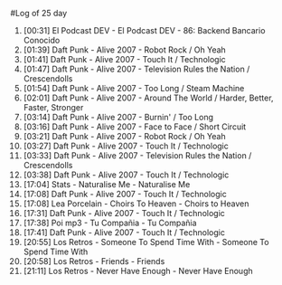 #Log of 25 day

1. [00:31] El Podcast DEV - El Podcast DEV - 86: Backend Bancario Conocido
1. [01:39] Daft Punk - Alive 2007 - Robot Rock / Oh Yeah
1. [01:41] Daft Punk - Alive 2007 - Touch It / Technologic
1. [01:47] Daft Punk - Alive 2007 - Television Rules the Nation / Crescendolls
1. [01:54] Daft Punk - Alive 2007 - Too Long / Steam Machine
1. [02:01] Daft Punk - Alive 2007 - Around The World / Harder, Better, Faster, Stronger
1. [03:14] Daft Punk - Alive 2007 - Burnin' / Too Long
1. [03:16] Daft Punk - Alive 2007 - Face to Face / Short Circuit
1. [03:21] Daft Punk - Alive 2007 - Robot Rock / Oh Yeah
1. [03:27] Daft Punk - Alive 2007 - Touch It / Technologic
1. [03:33] Daft Punk - Alive 2007 - Television Rules the Nation / Crescendolls
1. [03:38] Daft Punk - Alive 2007 - Touch It / Technologic
1. [17:04] Stats - Naturalise Me - Naturalise Me
1. [17:08] Daft Punk - Alive 2007 - Touch It / Technologic
1. [17:08] Lea Porcelain - Choirs To Heaven - Choirs to Heaven
1. [17:31] Daft Punk - Alive 2007 - Touch It / Technologic
1. [17:38] Poi mp3 - Tu Compañia - Tu Compañia
1. [17:41] Daft Punk - Alive 2007 - Touch It / Technologic
1. [20:55] Los Retros - Someone To Spend Time With - Someone To Spend Time With
1. [20:58] Los Retros - Friends - Friends
1. [21:11] Los Retros - Never Have Enough - Never Have Enough
